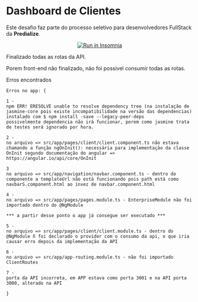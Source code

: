 # Dashboard de Clientes

Este desafio faz parte do processo seletivo para desenvolvedores FullStack da **Predialize**.
<p align="center">
<a href="https://insomnia.rest/run/?label=Teste%20Dashboard%20de%20Clientes&uri=https%3A%2F%2Fraw.githubusercontent.com%2FReygis%2Fpredialize_test%2Fmain%2Fdocs%2FInsomnia_2022-09-17.json" target="_blank"><img src="https://insomnia.rest/images/run.svg" alt="Run in Insomnia" align='center'></a>
</p>

Finalizado todas as rotas da API.

Porem front-end não finalizado, não foi possivel consumir todas as rotas.

Erros encontrados
```
Erros no app: {

1 -
npm ERR! ERESOLVE unable to resolve dependency tree (na instalação de jasmine-core pois existe incompatibilidade na versão das dependencias)
instalado com $ npm install -save --legacy-peer-deps
possivelmente dependencia não irá funcionar, porem como jasmine trata de testes será ignorado por hora.

2 - 
no arquivo => src/app/pages/client/client.component.ts não estava chamando a função ngOnInit(): necessária para implementação da classe OnInit segundo documentação do angular => https://angular.io/api/core/OnInit

3 
no arquivo => src/app/navigation/navbar.component.ts - dentro do componente a templateUrl não está funcionando pois path está como navbarS.component.html ao invez de navbar.component.html

4 - 
no arquivo => src/app/pages/pages.module.ts - EnterpriseModule não foi importado dentro do @NgModule

*** a partir desse ponto o app já consegue ser executado ***

5 - 
no arquivo => src/app/pages/client/client.module.ts - dentro do @NgModule ñ foi declarado o provider com o consumo da api, o que iria causar erro depois da implementação da API

6 - 
no arquivo => src/app/app-routing.module.ts - não foi importado ClientRoutes 

7 -
porta da API incorreta, em APP estava como porta 3001 e na API porta 3000, alterado na API

}

```



